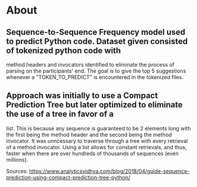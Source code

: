 # About

## Sequence-to-Sequence Frequency model used to predict Python code. Dataset given consisted of tokenized python code with 
method headers and invocators identified to eliminate the process of parsing on the participants' end. The goal is to give
the top 5 suggestions whenever a "TOKEN_TO_PREDICT" is encountered in the tokenized files. 

## Approach was initially to use a Compact Prediction Tree but later optimized to eliminate the use of a tree in favor of a 
list. This is because any sequence is guaranteed to be 2 elements long with the first being the method header and the second
being the method invocator. It was unncessary to traverse through a tree with every retrieval of a method invocator. Using a
list allows for constant retrievals, and thus, faster when there are over hundreds of thousands of sequences (even millions).

Sources:
https://www.analyticsvidhya.com/blog/2018/04/guide-sequence-prediction-using-compact-prediction-tree-python/
